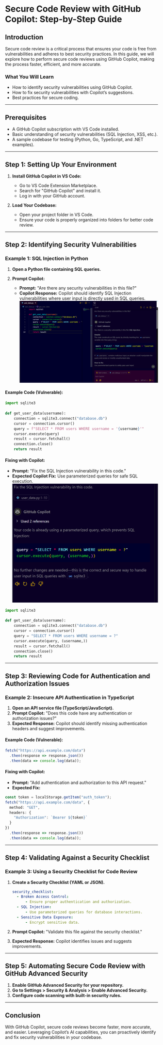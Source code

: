 # **Secure Code Review with GitHub Copilot: Step-by-Step Guide**

## **Introduction**

Secure code review is a critical process that ensures your code is free from vulnerabilities and adheres to best security practices. In this guide, we will explore how to perform secure code reviews using GitHub Copilot, making the process faster, efficient, and more accurate.

### **What You Will Learn**

* How to identify security vulnerabilities using GitHub Copilot.
* How to fix security vulnerabilities with Copilot’s suggestions.
* Best practices for secure coding.

---

## **Prerequisites**

* A GitHub Copilot subscription with VS Code installed.
* Basic understanding of security vulnerabilities (SQL Injection, XSS, etc.).
* A sample codebase for testing (Python, Go, TypeScript, and .NET examples).

---

## **Step 1: Setting Up Your Environment**

1. **Install GitHub Copilot in VS Code:**

   * Go to VS Code Extension Marketplace.
   * Search for "GitHub Copilot" and install it.
   * Log in with your GitHub account.

2. **Load Your Codebase:**

   * Open your project folder in VS Code.
   * Ensure your code is properly organized into folders for better code review.

---

## **Step 2: Identifying Security Vulnerabilities**

### **Example 1: SQL Injection in Python**

1. **Open a Python file containing SQL queries.**
2. **Prompt Copilot:**

   * **Prompt:** "Are there any security vulnerabilities in this file?"
   * **Copilot Response:** Copilot should identify SQL Injection vulnerabilities where user input is directly used in SQL queries.
     ![alt text](../images/img211.png)

#### **Example Code (Vulnerable):**

```python
import sqlite3

def get_user_data(username):
    connection = sqlite3.connect("database.db")
    cursor = connection.cursor()
    query = f"SELECT * FROM users WHERE username = '{username}'"
    cursor.execute(query)
    result = cursor.fetchall()
    connection.close()
    return result
```

#### **Fixing with Copilot:**

* **Prompt:** "Fix the SQL Injection vulnerability in this code."
* **Expected Copilot Fix:** Use parameterized queries for safe SQL execution.
  ![alt text](../images/img212.png)
  
```python
import sqlite3

def get_user_data(username):
    connection = sqlite3.connect("database.db")
    cursor = connection.cursor()
    query = "SELECT * FROM users WHERE username = ?"
    cursor.execute(query, (username,))
    result = cursor.fetchall()
    connection.close()
    return result
```

---

## **Step 3: Reviewing Code for Authentication and Authorization Issues**

### **Example 2: Insecure API Authentication in TypeScript**

1. **Open an API service file (TypeScript/JavaScript).**
2. **Prompt Copilot:** "Does this code have any authentication or authorization issues?"
3. **Expected Response:** Copilot should identify missing authentication headers and suggest improvements.

#### Example Code (Vulnerable):

```typescript
fetch("https://api.example.com/data")
  .then(response => response.json())
  .then(data => console.log(data));
```

#### **Fixing with Copilot:**

* **Prompt:** "Add authentication and authorization to this API request."
* **Expected Fix:**

```typescript
const token = localStorage.getItem("auth_token");
fetch("https://api.example.com/data", {
  method: "GET",
  headers: {
    "Authorization": `Bearer ${token}`
  }
})
  .then(response => response.json())
  .then(data => console.log(data));
```

---

## **Step 4: Validating Against a Security Checklist**

### **Example 3: Using a Security Checklist for Code Review**

1. **Create a Security Checklist (YAML or JSON).**

   ```yaml
   security_checklist:
     - Broken Access Control:
         - Ensure proper authentication and authorization.
     - SQL Injection:
         - Use parameterized queries for database interactions.
     - Sensitive Data Exposure:
         - Encrypt sensitive data.
   ```

2. **Prompt Copilot:** "Validate this file against the security checklist."

3. **Expected Response:** Copilot identifies issues and suggests improvements.

---

## **Step 5: Automating Secure Code Review with GitHub Advanced Security**

1. **Enable GitHub Advanced Security for your repository.**
2. **Go to Settings > Security & Analysis > Enable Advanced Security.**
3. **Configure code scanning with built-in security rules.**

---

## **Conclusion**

With GitHub Copilot, secure code reviews become faster, more accurate, and easier. Leveraging Copilot’s AI capabilities, you can proactively identify and fix security vulnerabilities in your codebase.
